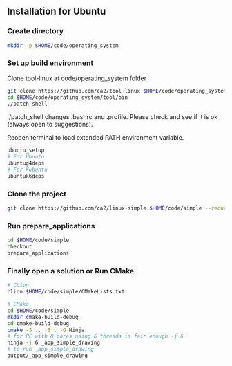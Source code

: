 <!-- Installation -->
## Installation for Ubuntu


### Create directory

```bash
mkdir -p $HOME/code/operating_system
```

### Set up build environment
Clone tool-linux at code/operating_system folder
```bash
git clone https://github.com/ca2/tool-linux $HOME/code/operating_system/tool
cd $HOME/code/operating_system/tool/bin
./patch_shell
```
./patch_shell changes .bashrc and .profile. Please check and see if it is ok (always open to suggestions).

Reopen terminal to load extended PATH environment variable.

```bash
ubuntu_setup
# For Ubuntu
ubuntug4deps
# For Kubuntu
ubuntuk6deps
```

### Clone the project
```bash
git clone https://github.com/ca2/linux-simple $HOME/code/simple --recurse-submodules
```

### Run prepare_applications
```bash
cd $HOME/code/simple
checkout
prepare_applications
```

### Finally open a solution or Run CMake

```bash
# CLion
clion $HOME/code/simple/CMakeLists.txt
```

```bash
# CMake
cd $HOME/code/simple
mkdir cmake-build-debug
cd cmake-build-debug
cmake -S .. -B . -G Ninja
# for PC with 8 cores using 6 threads is fair enough -j 6
ninja -j 6 _app_simple_drawing
# to run _app_simple_drawing
output/_app_simple_drawing
```
